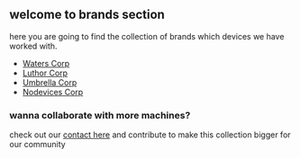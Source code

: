 ## welcome to brands section

here you are going to find the collection of brands which devices we have worked with.

* [Waters Corp](https://victage.github.io/brands/waters)
* [Luthor Corp](https://victage.github.io/brands/waters)
* [Umbrella Corp](https://victage.github.io/brands/waters)
* [Nodevices Corp](https://victage.github.io/brands/waters)


### wanna collaborate with more machines?

check out our [contact here](https://victage.github.io/contact) and contribute to make this collection bigger for our community
